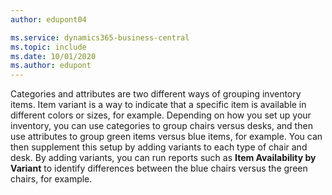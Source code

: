 ```yaml
---
author: edupont04

ms.service: dynamics365-business-central
ms.topic: include
ms.date: 10/01/2020
ms.author: edupont
---
```

Categories and attributes are two different ways of grouping inventory items. Item variant is a way to indicate that a specific item is available in different colors or sizes, for example. Depending on how you set up your inventory, you can use categories to group chairs versus desks, and then use attributes to group green items versus blue items, for example. You can then supplement this setup by adding variants to each type of chair and desk. By adding variants, you can run reports such as **Item Availability by Variant** to identify differences between the blue chairs versus the green chairs, for example.
